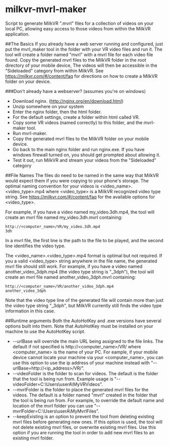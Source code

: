 # milkvr-mvrl-maker
Script to generate MilkVR ".mvrl" files for a collection of videos on your local PC, allowing easy access to those videos from within the MilkVR application.

##The Basics
If you already have a web server running and configured, just put the mvrl_maker tool in the folder with your VR video files and run it. The tool will create a folder named "mvrl" with a mvrl file for each video file found.  Copy the generated mvrl files to the MilkVR folder in the root directory of your mobile device, The videos will then be accessible in the "Sideloaded" category from within MilkVR. See https://milkvr.com/#/content/faq for directions on how to create a MilkVR folder on your device. 

###Don't already have a webserver?  (assumes you're on windows)
 - Download nginx. (http://nginx.org/en/download.html)
 - Unzip somewhere on your system
 - Enter the nginx folder, then the html folder.
 - For the default settings, create a folder within html called VR.
 - Copy some VR videos (named correctly) to this folder, and the mvrl-maker tool.
 - Run mvrl-maker.
 - Copy the generated mvrl files to the MilkVR folder on your mobile device. 
 - Go back to the main nginx folder and run nginx.exe.  If you have windows firewall turned on, you should get prompted about allowing it.
 - Test it out, run MilkVR and stream your videos from the "Sideloaded" category

##File Names
The files do need to be named in the same way that MilkVR would expect them if you were copying to your phone's storage. The optimal naming convention for your videos is <video_name>.<video_type>.mp4 where <video_type> is a MilkVR recognized video type string. See https://milkvr.com/#/content/faq for the available options for <video_type>.

For example, if you have a video named my_video.3dh.mp4, the tool will create an mvrl file named my_video.3dh.mvrl containing:

    http://<computer_name>/VR/my_video.3dh.mp4
    3dh

In a mvrl file, the first line is the path to the file to be played, and the second line identifies the video type. 
    
The <video_name>.<video_type>.mp4 format is optimal but not required. If you a valid <video_type> string anywhere in the file name, the generated mvrl file should still work. For example, if you have a video named another_video_3dph.mp4 (the video type string is "_3dph"), the tool will create an mvrl file named another_video_3dph.mvrl containing:

    http://<computer_name>/VR/another_video_3dph.mp4
    another_video_3dph

Note that the video type line of the generated file will contain more than just the video type string "_3dph", but MilkVR currently still finds the video type information in this case. 

##Runtime arguments
Both the AutoHotKey and .exe versions have several options built into them. Note that AutoHotKey must be installed on your machine to use the AutoHotKey script. 
 -  --urlBase will override the main URL being assigned to the file links.  The default if not specified is http://<computer_name>/VR/ where <computer_name> is the name of your PC. For eample, if your mobile device cannot locate your machine via your <computer_name>, you can use this option to use the ip address of your machine instead with "--urlBase=http://<ip_address>/VR/".
 -  --videoFolder is the folder to scan for videos.  The default is the folder that the tool is being run from. Example usage is "--videoFolder=C:\Users\userA\MyVRVideos".
 -  --mvrlFolder is the folder to place the generated mvrl files for the videos.  The default is a folder named "mvrl" created in the folder that the tool is being run from. For example, to override the default name and location of the mvrl folder you can use "--mvrlFolder=C:\Users\userA\MyMvrlFiles".
 -  --keepExisting is an option to prevent the tool from deleting existing mvrl files before generating new ones. If this option is used, the tool will not delete existing mvrl files, or overwrite existing mvrl files. Use this option if you are running the tool in order to add new mvrl files to an existing mvrl folder. 

